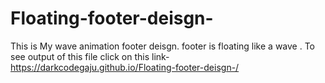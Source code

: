# Floating-footer-deisgn-
This is My wave animation footer deisgn.  footer is floating like a wave .
To see output of this file click on this link-  https://darkcodegaju.github.io/Floating-footer-deisgn-/
